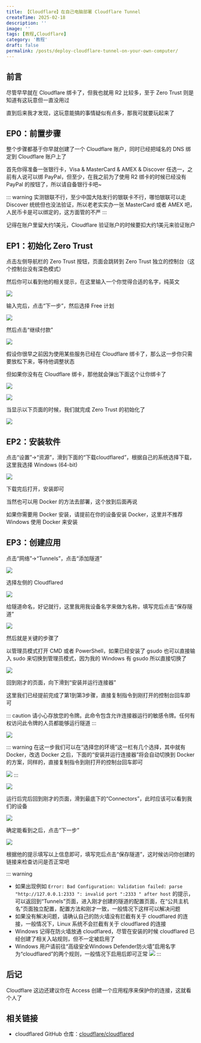 ```yaml
---
title: 【Cloudflare】在自己电脑部署 Cloudflare Tunnel 
createTime: 2025-02-18
description: ''
image: ''
tags: [教程,Cloudflare]
category: '教程'
draft: false 
permalink: /posts/deploy-cloudflare-tunnel-on-your-own-computer/
---
```

## 前言

尽管早早就在 Cloudflare 绑卡了，但我也就用 R2 比较多，至于 Zero Trust  则是知道有这玩意但一直没用过

直到后来我才发现，这玩意能搞的事情疑似有点多，那我可就要玩起来了


## EP0：前置步骤

整个步骤都基于你早就创建了一个 Cloudflare 账户，同时已经把域名的 DNS 绑定到 Cloudflare 账户上了

首先你得准备一张银行卡，Visa & MasterCard & AMEX & Discover 任选一，之前有人说可以绑 PayPal，但至少，在我之前为了使用 R2 绑卡的时候已经没有 PayPal 的按钮了，所以请自备银行卡吧~

::: warning
实测银联不行，至少中国大陆发行的银联卡不行，哪怕银联可以走 Discover 统统但也没法验证，所以老老实实办一张 MasterCard 或者 AMEX 吧，人民币卡是可以绑定的，这方面管的不严
:::

记得在账户里留大约1美元，Cloudflare 验证账户的时候要扣大约1美元来验证账户

## EP1：初始化 Zero Trust

点击左侧导航栏的 Zero Trust 按钮，页面会跳转到 Zero Trust 独立的控制台（这个控制台没有深色模式）

然后你可以看到他的相关提示，在这里输入一个你觉得合适的名字，纯英文

![](https://mx-space.akio.top/api/v2/objects/icon/oqnzucydeoja96rxqd.png)

输入完后，点击“下一步”，然后选择 Free 计划

![](https://mx-space.akio.top/api/v2/objects/icon/tc4n7r7l9hqa7o2lco.png)

然后点击“继续付款”

![](https://mx-space.akio.top/api/v2/objects/icon/mmt68ldzw5bwb0v5yi.png)

假设你很早之前因为使用某些服务已经在 Cloudflare 绑卡了，那么这一步你只需要放松下来，等待他调整状态

但如果你没有在 Cloudflare 绑卡，那他就会弹出下面这个让你绑卡了

![](https://mx-space.akio.top/api/v2/objects/icon/ox7schjksrfothmxdr.png)

![](https://mx-space.akio.top/api/v2/objects/icon/ckqky4yw0vsdytrn7o.png)

当显示以下页面的时候，我们就完成 Zero Trust 的初始化了

![](https://mx-space.akio.top/api/v2/objects/icon/cgxoei5dziueln49vj.png)

## EP2：安装软件

点击“设置”→“资源”，滑到下面的“下载cloudflared”，根据自己的系统选择下载，这里我选择 Windows (64-bit)

![](https://mx-space.akio.top/api/v2/objects/icon/jzm6r0xajl151057qx.png)

下载完后打开，安装即可

当然也可以用 Docker 的方法去部署，这个放到后面再说

如果你需要用 Docker 安装，请提前在你的设备安装 Docker，这里并不推荐 Windows 使用 Docker 来安装

## EP3：创建应用

点击“网络”→“Tunnels”，点击“添加隧道”

![](https://mx-space.akio.top/api/v2/objects/icon/ly0z898j6r0mze5u2r.png)

选择左侧的 Cloudflared

![](https://mx-space.akio.top/api/v2/objects/icon/qfs52y1v41v1i5dyrz.png)

给隧道命名，好记就行，这里我用我设备名字来做为名称，填写完后点击“保存隧道”

![](https://mx-space.akio.top/api/v2/objects/icon/pkr5mnu9dgz969igjr.png)

然后就是关键的步骤了

以管理员模式打开 CMD 或者 PowerShell，如果已经安装了 gsudo 也可以直接输入 sudo 来切换到管理员模式，因为我的 Windows 有 gsudo 所以直接切换了

![](https://mx-space.akio.top/api/v2/objects/icon/5njhm0whaxe9nliki7.png)

回到刚才的页面，向下滑到“安装并运行连接器”

这里我们已经提前完成了第1到第3步骤，直接复制指令到刚打开的控制台回车即可

::: caution
请小心存放您的令牌。此命令包含允许连接器运行的敏感令牌。任何有权访问此令牌的人员都能够运行隧道
:::

![](https://mx-space.akio.top/api/v2/objects/icon/9l99q8yxog9t9thl4r.png)

::: warning
在这一步我们可以在“选择您的环境”这一栏有几个选择，其中就有 Docker，改选 Docker 之后，下面的“安装并运行连接器”将会自动切换到 Docker 的方案，同样的，直接复制指令到刚打开的控制台回车即可

![](https://mx-space.akio.top/api/v2/objects/icon/u5bt5w05bxqbmyxna2.png)
:::


![](https://mx-space.akio.top/api/v2/objects/icon/lx9sjim29nq4k0hci5.png)

运行后完后回到刚才的页面，滑到最底下的“Connectors”，此时应该可以看到我们的设备

![](https://mx-space.akio.top/api/v2/objects/icon/nih802gz1t3cjiqznx.png)

确定能看到之后，点击“下一步”

![](https://mx-space.akio.top/api/v2/objects/icon/6ypymv9wqvhtdw8bhi.png)

根据他的提示填写以上信息即可，填写完后点击“保存隧道”，这时候访问你创建的链接来检查访问是否正常吧

::: warning
- 如果出现例如 `Error: Bad Configuration: Validation failed: parse "http://127.0.0.1:2333 ": invalid port ":2333 " after host` 的提示，可以返回到“Tunnels”页面，进入刚才创建的隧道的配置页面，在“公共主机名”页面独立配置，配置方法和刚才一致，一般情况下这样可以解决问题
- 如果没有解决问题，请确认自己的防火墙没有拦截有关于 cloudflared 的连接，一般情况下，Linux 系统不会拦截有关于 cloudflared 的连接
- Windows 记得在防火墙放通 cloudflared，尽管在安装的时候 cloudflared 已经创建了相关入站规则，但不一定被启用了
- Windows 用户请前往“高级安全Windows Defender防火墙”启用名字为“cloudflared”的两个规则，一般情况下启用后即可正常
![](https://mx-space.akio.top/api/v2/objects/icon/uz28yw6uxwsh8vw0qq.png)
:::

## 后记

Cloudflare 这边还建议你在 Access 创建一个应用程序来保护你的连接，这就看个人了

## 相关链接

- cloudflared GitHub 仓库：[cloudflare/cloudflared](https://github.com/cloudflare/cloudflared)